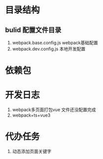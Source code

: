 # 目录结构
 ## bulid 配置文件目录
  1. webpack.base.config.js  webpack基础配置
  2. webpack.dev.config.js   本地开发配置


# 依赖包
# 开发日志
 1. webpack多页面打包vue 文件还没配置完成
 2. webpack+ts+vue3

 # 代办任务 
 1. 动态添加页面关键字